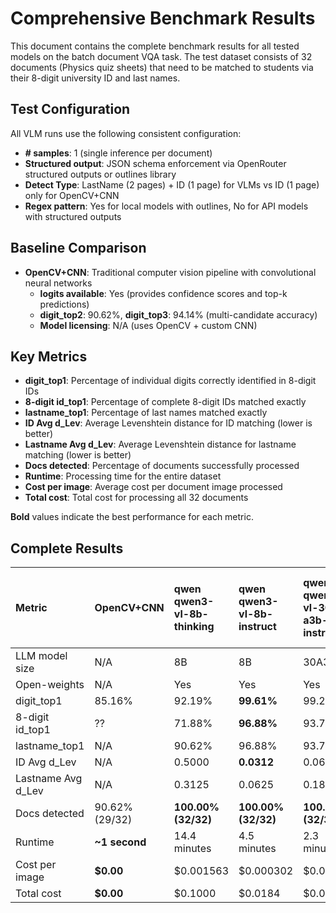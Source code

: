 # Comprehensive Benchmark Results

This document contains the complete benchmark results for all tested models on the batch document VQA task. The test dataset consists of 32 documents (Physics quiz sheets) that need to be matched to students via their 8-digit university ID and last names.

## Test Configuration

All VLM runs use the following consistent configuration:
- **# samples**: 1 (single inference per document)
- **Structured output**: JSON schema enforcement via OpenRouter structured outputs or outlines library
- **Detect Type**: LastName (2 pages) + ID (1 page) for VLMs vs ID (1 page) only for OpenCV+CNN
- **Regex pattern**: Yes for local models with outlines, No for API models with structured outputs

## Baseline Comparison

- **OpenCV+CNN**: Traditional computer vision pipeline with convolutional neural networks
  - **logits available**: Yes (provides confidence scores and top-k predictions)
  - **digit_top2**: 90.62%, **digit_top3**: 94.14% (multi-candidate accuracy)
  - **Model licensing**: N/A (uses OpenCV + custom CNN)

## Key Metrics

- **digit_top1**: Percentage of individual digits correctly identified in 8-digit IDs
- **8-digit id_top1**: Percentage of complete 8-digit IDs matched exactly
- **lastname_top1**: Percentage of last names matched exactly  
- **ID Avg d_Lev**: Average Levenshtein distance for ID matching (lower is better)
- **Lastname Avg d_Lev**: Average Levenshtein distance for lastname matching (lower is better)
- **Docs detected**: Percentage of documents successfully processed
- **Runtime**: Processing time for the entire dataset
- **Cost per image**: Average cost per document image processed
- **Total cost**: Total cost for processing all 32 documents

**Bold** values indicate the best performance for each metric.

## Complete Results


| **Metric** | **OpenCV+CNN** | **qwen**<br>qwen3-vl-8b-thinking | **qwen**<br>qwen3-vl-8b-instruct | **qwen**<br>qwen3-vl-30b-a3b-instruct | **qwen**<br>qwen3-vl-30b-a3b-thinking | **qwen**<br>qwen-vl-max | **qwen**<br>qwen3-vl-235b-a22b-thinking | **qwen**<br>qwen3-vl-235b-a22b-instruct | **qwen**<br>qwen-2.5-vl-7b-instruct | **qwen**<br>qwen2.5-vl-32b-instruct | **google**<br>gemini-2.5-flash-preview-09-2025 | **google**<br>gemini-2.5-flash-lite-preview-09-2025 | **google**<br>gemini-2.5-pro | **google**<br>gemini-2.5-flash-lite | **google**<br>gemma-3-27b-it | **google**<br>gemma-3-4b-it | **google**<br>gemini-2.5-flash | **anthropic**<br>claude-sonnet-4.5 | **anthropic**<br>claude-sonnet-4 | **openai**<br>gpt-5-chat | **openai**<br>gpt-5-mini | **openai**<br>gpt-5-nano | **amazon**<br>nova-lite-v1 | **microsoft**<br>phi-4-multimodal-instruct | **bytedance**<br>ui-tars-1.5-7b | **meta-llama**<br>llama-4-maverick | **moonshotai**<br>kimi-vl-a3b-thinking:free | **z-ai**<br>glm-4.5v |
|:---|:---|:---|:---|:---|:---|:---|:---|:---|:---|:---|:---|:---|:---|:---|:---|:---|:---|:---|:---|:---|:---|:---|:---|:---|:---|:---|:---|:---|
| LLM model size | N/A | 8B | 8B | 30A3 | 30A3 | ?? | 235A22 | 235A22 | 7B | 32B | ?? | ?? | ?? | ?? | 27B | 4B | ?? | ?? | ?? | ?? | ?? | ?? | ?? | 5.6B | 7B | 400A17 | 16A3 | 106A12 |
| Open-weights | N/A | Yes | Yes | Yes | Yes | No | Yes | Yes | Yes | Yes | No | No | No | No | Yes | Yes | No | No | No | No | No | No | No | Yes | Yes | Yes | Yes | Yes |
| digit_top1 | 85.16% | 92.19% | **99.61%** | 99.22% | 97.27% | 97.27% | 94.53% | 97.66% | 82.08% | 96.09% | 98.05% | 97.66% | 99.22% | 99.22% | 89.45% | 75.00% | 98.83% | 82.81% | 84.77% | 89.84% | 98.83% | 96.48% | 89.06% | 71.48% | 96.48% | 89.84% | 85.94% | 93.36% |
| 8-digit id_top1 | ?? | 71.88% | **96.88%** | 93.75% | 81.25% | 81.25% | 78.12% | 84.38% | 76.67% | 84.38% | 84.38% | 84.38% | 93.75% | 93.75% | 65.62% | 40.62% | 90.62% | 40.62% | 37.50% | 62.50% | 90.62% | 78.12% | 75.00% | 40.62% | 84.38% | 56.25% | 50.00% | 78.12% |
| lastname_top1 | N/A | 90.62% | 96.88% | 93.75% | 93.75% | 96.88% | **100.00%** | 96.88% | **100.00%** | **100.00%** | 96.88% | 96.88% | 96.88% | 93.75% | **100.00%** | 90.62% | 96.88% | 93.75% | **100.00%** | **100.00%** | 96.88% | 90.62% | 96.88% | **100.00%** | 96.88% | 93.75% | 96.88% | **100.00%** |
| ID Avg d_Lev | N/A | 0.5000 | **0.0312** | 0.0625 | 0.2188 | 0.2188 | 0.4688 | 0.1875 | 1.6333 | 0.1562 | 0.1562 | 0.1875 | 0.0625 | 0.0625 | 0.5000 | 0.9688 | 0.0938 | 1.0000 | 1.0938 | 0.5312 | 0.0938 | 0.2188 | 0.3750 | 1.2188 | 0.1562 | 0.5312 | 0.9062 | 0.2188 |
| Lastname Avg d_Lev | N/A | 0.3125 | 0.0625 | 0.1875 | 0.0625 | 0.0312 | **0.0000** | 0.0312 | **0.0000** | **0.0000** | 0.0312 | 0.0312 | 0.0312 | 0.0625 | **0.0000** | 0.1250 | 0.0312 | 0.0938 | **0.0000** | **0.0000** | 0.0312 | 0.1250 | 0.0312 | **0.0000** | 0.0312 | 0.0938 | 0.0938 | **0.0000** |
| Docs detected | 90.62% (29/32) | **100.00% (32/32)** | **100.00% (32/32)** | **100.00% (32/32)** | **100.00% (32/32)** | **100.00% (32/32)** | **100.00% (32/32)** | **100.00% (32/32)** | 93.75% (30/32) | **100.00% (32/32)** | **100.00% (32/32)** | **100.00% (32/32)** | **100.00% (32/32)** | **100.00% (32/32)** | **100.00% (32/32)** | **100.00% (32/32)** | **100.00% (32/32)** | **100.00% (32/32)** | **100.00% (32/32)** | **100.00% (32/32)** | **100.00% (32/32)** | **100.00% (32/32)** | **100.00% (32/32)** | **100.00% (32/32)** | **100.00% (32/32)** | **100.00% (32/32)** | **100.00% (32/32)** | **100.00% (32/32)** |
| Runtime | **~1 second** | 14.4 minutes | 4.5 minutes | 2.3 minutes | 6.3 minutes | 4.5 minutes | 13.9 minutes | 4.5 minutes | 6.8 minutes | 2.3 minutes | 4.4 minutes | 4.4 minutes | 8.0 minutes | 2.3 minutes | 2.6 minutes | 2.0 minutes | 2.7 minutes | 5.4 minutes | 3.5 minutes | 2.8 minutes | 8.3 minutes | 10.5 minutes | 1.7 minutes | 2.1 minutes | 1.8 minutes | 2.0 minutes | 9.5 minutes | 6.2 minutes |
| Cost per image | **$0.00** | $0.001563 | $0.000302 | $0.000700 | $0.001311 | $0.001415 | $0.002376 | $0.000786 | $0.000081 | $0.002605 | $0.000418 | $0.000117 | $0.007125 | $0.000214 | $0.000054 | $0.000010 | $0.000695 | $0.005646 | $0.005567 | $0.001260 | $0.001115 | $0.000463 | $0.000114 | $0.000025 | $0.000293 | $0.000539 | **$0.000000** | $0.002057 |
| Total cost | **$0.00** | $0.1000 | $0.0184 | $0.0448 | $0.0839 | $0.0906 | $0.1521 | $0.0503 | $0.0039 | $0.1667 | $0.0267 | $0.0075 | $0.4560 | $0.0137 | $0.0035 | $0.0007 | $0.0445 | $0.3614 | $0.3563 | $0.0807 | $0.0714 | $0.0297 | $0.0073 | $0.0016 | $0.0187 | $0.0345 | **$0.0000** | $0.1316 |